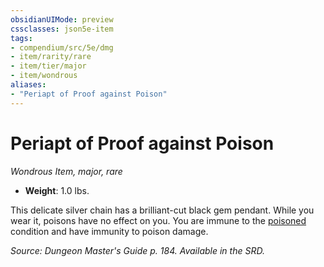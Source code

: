 ```yaml
---
obsidianUIMode: preview
cssclasses: json5e-item
tags:
- compendium/src/5e/dmg
- item/rarity/rare
- item/tier/major
- item/wondrous
aliases: 
- "Periapt of Proof against Poison"
---
```

# Periapt of Proof against Poison
*Wondrous Item, major, rare*  

- **Weight**: 1.0 lbs.

This delicate silver chain has a brilliant-cut black gem pendant. While you wear it, poisons have no effect on you. You are immune to the [poisoned](/compendium/rules/conditions.md#poisoned) condition and have immunity to poison damage.

*Source: Dungeon Master's Guide p. 184. Available in the SRD.*